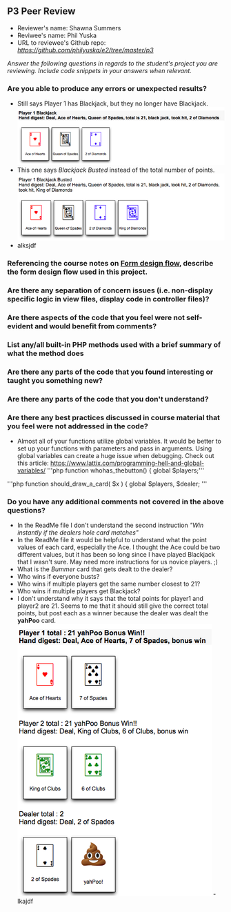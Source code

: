 ## P3 Peer Review

+ Reviewer's name: Shawna Summers
+ Reviwee's name: Phil Yuska
+ URL to reviewee's Github repo: *<https://github.com/philyuska/e2/tree/master/p3>*

*Answer the following questions in regards to the student's project you are reviewing. Include code snippets in your answers when relevant.*


### Are you able to produce any errors or unexpected results?
- Still says Player 1 has Blackjack, but they no longer have Blackjack.
![Player1 doesn't have Blackjack](https://github.com/smsummers1/e2/blob/master/PeerReview/Screen%20Shot%202019-10-25%20at%206.57.37%20PM.png)
- This one says *Blackjack Busted* instead of the total number of points.
![Player1 says Blackjack Busted](https://github.com/smsummers1/e2/blob/master/PeerReview/Screen%20Shot%202019-10-25%20at%207.09.16%20PM.png)
- alksjdf

### Referencing the course notes on [Form design flow](https://hesweb.dev/e2/notes#/php/form-flow), describe the form design flow used in this project.

### Are there any separation of concern issues (i.e. non-display specific logic in view files, display code in controller files)? 

### Are there aspects of the code that you feel were not self-evident and would benefit from comments?

### List any/all built-in PHP methods used with a brief summary of what the method does

### Are there any parts of the code that you found interesting or taught you something new?

### Are there any parts of the code that you don't understand?

### Are there any best practices discussed in course material that you feel were not addressed in the code?
- Almost all of your functions utilize global variables.  It would be better to set up your functions with parameters and pass in arguments.  Using global variables can create a huge issue when debugging.  Check out this article:  https://www.lattix.com/programming-hell-and-global-variables/
'''php 
function whohas_thebutton()
{
	global $players;'''
  
'''php
function should_draw_a_card( $x )
{
	global $players, $dealer;
'''

### Do you have any additional comments not covered in the above questions?
- In the ReadMe file I don't understand the second instruction *"Win instantly if the dealers hole card matches"*
- In the ReadMe file it would be helpful to understand what the point values of each card, especially the Ace.  I thought the Ace could be two different values, but it has been so long since I have played Blackjack that I wasn't sure.  May need more instructions for us novice players.  ;)
- What is the *Bummer* card that gets dealt to the dealer?
- Who wins if everyone busts?
- Who wins if multiple players get the same number closest to 21?
- Who wins if multiple players get Blackjack?
- I don't understand why it says that the total points for player1 and player2 are 21.  Seems to me that it should still give the correct total points, but post each as a winner because the dealer was dealt the **yahPoo** card.
![yahPoo Card point total off](https://github.com/smsummers1/e2/blob/master/PeerReview/Screen%20Shot%202019-10-25%20at%207.16.52%20PM.png)
-lkajdf


